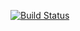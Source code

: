 [![Build Status](https://travis-ci.org/Ivanopulopulo/lab05.svg?branch=master)](https://travis-ci.org/Ivanopulopulo/lab05)
